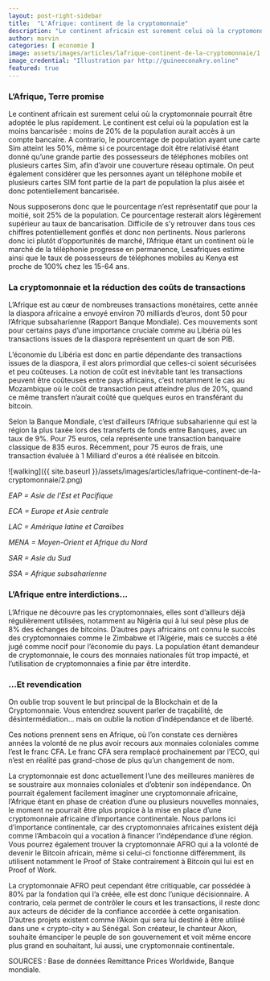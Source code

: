 ```yaml
---
layout: post-right-sidebar
title:  "L'Afrique: continent de la cryptomonnaie"
description: "Le continent africain est surement celui où la cryptomonnaie pourrait être adoptée le plus rapidement. Le continent est celui où la population est la moins bancarisée : moins de 20% de la population aurait accès à un compte bancaire."
author: marvin
categories: [ economie ]
image: assets/images/articles/lafrique-continent-de-la-cryptomonnaie/1.jpg
image_credential: "Illustration par http://guineeconakry.online"
featured: true
---
```


### L’Afrique, Terre promise

Le continent africain est surement celui où la cryptomonnaie pourrait être adoptée le plus rapidement. Le continent est celui où la population est la moins bancarisée : moins de 20% de la population aurait accès à un compte bancaire. A contrario, le pourcentage de population ayant une carte Sim atteint les 50%, même si ce pourcentage doit être relativisé étant donné qu’une grande partie des possesseurs de téléphones mobiles ont plusieurs cartes Sim, afin d’avoir une couverture réseau optimale. On peut également considérer que les personnes ayant un téléphone mobile et plusieurs cartes SIM font partie de la part de population la plus aisée et donc potentiellement bancarisée.

Nous supposerons donc que le pourcentage n’est représentatif que pour la moitié, soit 25% de la population. Ce pourcentage resterait alors légèrement supérieur au taux de bancarisation. Difficile de s’y retrouver dans tous ces chiffres potentiellement gonflés et donc non pertinents. Nous parlerons donc ici plutôt d’opportunités de marché, l’Afrique étant un continent où le marché de la téléphonie progresse en permanence, Lesafriques estime ainsi que le taux de possesseurs de téléphones mobiles au Kenya est proche de 100% chez les 15-64 ans.


### La cryptomonnaie et la réduction des coûts de transactions

L’Afrique est au cœur de nombreuses transactions monétaires, cette année la diaspora africaine a envoyé environ 70 milliards d’euros, dont 50 pour l’Afrique subsaharienne (Rapport Banque Mondiale). Ces mouvements sont pour certains pays d’une importance cruciale comme au Libéria où les transactions issues de la diaspora représentent un quart de son PIB.

L’économie du Libéria est donc en partie dépendante des transactions issues de la diaspora, il est alors primordial que celles-ci soient sécurisées et peu coûteuses. La notion de coût est inévitable tant les transactions peuvent être coûteuses entre pays africains, c’est notamment le cas au Mozambique où le coût de transaction peut atteindre plus de 20%, quand ce même transfert n’aurait coûté que quelques euros en transférant du bitcoin. 

Selon la Banque Mondiale, c’est d’ailleurs l’Afrique subsaharienne qui est la région la plus taxée lors des transferts de fonds entre Banques, avec un taux de 9%. Pour 75 euros, cela représente une transaction banquaire classique de 835 euros. Récemment, pour 75 euros de frais, une transaction évaluée à 1 Milliard d'euros a été réalisée en bitcoin. 

![walking]({{ site.baseurl }}/assets/images/articles/lafrique-continent-de-la-cryptomonnaie/2.png)

*EAP = Asie de l'Est et Pacifique* 

*ECA = Europe et Asie centrale*

*LAC = Amérique latine et Caraïbes* 

*MENA = Moyen-Orient et Afrique du Nord*

*SAR = Asie du Sud*

*SSA = Afrique subsaharienne*

### L’Afrique entre interdictions…

L’Afrique ne découvre pas les cryptomonnaies, elles sont  d’ailleurs déjà régulièrement utilisées, notamment au Nigéria qui à lui seul pèse plus de 8% des échanges de bitcoins. D’autres pays africains ont connu le succès des cryptomonnaies comme le Zimbabwe et l’Algérie, mais ce succès a été jugé comme nocif pour l’économie du pays. La population étant demandeur de cryptomonnaie, le cours des monnaies nationales fût trop impacté, et l’utilisation de cryptomonnaies a finie par être interdite.

### …Et revendication

On oublie trop souvent le but principal de la Blockchain et de la Cryptomonnaie. Vous entendrez souvent parler de traçabilité, de désintermédiation… mais on oublie la notion d’indépendance et de liberté.

Ces notions prennent sens en Afrique, où l’on constate ces dernières années la volonté de ne plus avoir recours aux monnaies coloniales comme l’est le franc CFA. Le franc CFA sera remplacé prochainement par l’ECO, qui n’est en réalité pas grand-chose de plus qu’un changement de nom. 

La cryptomonnaie est donc actuellement l’une des meilleures manières de se soustraire aux monnaies coloniales et d’obtenir son indépendance. On pourrait également facilement imaginer une cryptomonnaie africaine, l’Afrique étant en phase de création d’une ou plusieurs nouvelles monnaies, le moment ne pourrait être plus propice à la mise en place d’une cryptomonnaie africaine d’importance continentale. Nous parlons ici d’importance continentale, car des cryptomonnaies africaines existent déjà comme l’Ambacoin qui a vocation à financer l’indépendance d’une région. Vous pourrez également trouver la cryptomonnaie AFRO qui a la volonté de devenir le Bitcoin africain, même si celui-ci fonctionne différemment, ils utilisent notamment le Proof of Stake contrairement à Bitcoin qui lui est en Proof of Work. 

La cryptomonnaie AFRO peut cependant être critiquable, car possédée à 80% par la fondation qui l’a créée, elle est donc l’unique décisionnaire. A contrario, cela permet de contrôler le cours et les transactions, il reste donc aux acteurs de décider de la confiance accordée à cette organisation. D’autres projets existent comme l’Akoin qui sera lui destiné à être utilisé dans une « crypto-city » au Sénégal. Son créateur, le chanteur Akon, souhaite émanciper le peuple de son gouvernement et voit même encore plus grand en souhaitant, lui aussi, une cryptomonnaie continentale.

SOURCES : Base de données Remittance Prices Worldwide, Banque mondiale.